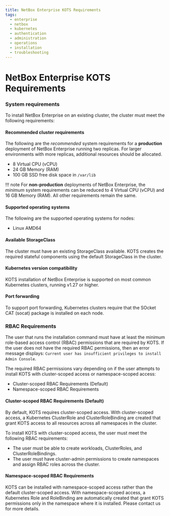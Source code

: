 ```yaml
---
title: NetBox Enterprise KOTS Requirements
tags:
  - enterprise
  - netbox
  - kubernetes
  - authentication
  - administration
  - operations
  - installation
  - troubleshooting
---
```


# NetBox Enterprise KOTS Requirements

### System requirements

To install NetBox Enterprise on an existing cluster, the cluster must meet the following requirements:

#### Recommended cluster requirements

The following are the _recommended_ system requirements for a **production** deployment of NetBox Enterprise running two replicas. For larger environments with more replicas, additional resources should be allocated.

- 8 Virtual CPU (vCPU)
- 24 GB Memory (RAM)
- 100 GB SSD free disk space in `/var/lib`

!!! note 
    For **non-production** deployments of NetBox Enterprise, the _minimum_ system requirements can be reduced to 4 Virtual CPU (vCPU) and 16 GB Memory (RAM). All other requirements remain the same.


#### Supported operating systems

The following are the supported operating systems for nodes:

- Linux AMD64

#### Available StorageClass

The cluster must have an existing StorageClass available. KOTS creates the required stateful components using the default StorageClass in the cluster.

#### Kubernetes version compatibility

KOTS installation of NetBox Enterprise is supported on most common Kubernetes clusters, running v1.27 or higher.

#### Port forwarding

To support port forwarding, Kubernetes clusters require that the SOcket CAT (socat) package is installed on each node.

### RBAC Requirements

The user that runs the installation command must have at least the minimum role-based access control (RBAC) permissions that are required by KOTS. If the user does not have the required RBAC permissions, then an error message displays: `Current user has insufficient privileges to install Admin Console`.

The required RBAC permissions vary depending on if the user attempts to install KOTS with cluster-scoped access or namespace-scoped access:

- Cluster-scoped RBAC Requirements (Default)
- Namespace-scoped RBAC Requirements

#### Cluster-scoped RBAC Requirements (Default)

By default, KOTS requires cluster-scoped access. With cluster-scoped access, a Kubernetes ClusterRole and ClusterRoleBinding are created that grant KOTS access to all resources across all namespaces in the cluster.

To install KOTS with cluster-scoped access, the user must meet the following RBAC requirements:

- The user must be able to create workloads, ClusterRoles, and ClusterRoleBindings.
- The user must have cluster-admin permissions to create namespaces and assign RBAC roles across the cluster.

#### Namespace-scoped RBAC Requirements

KOTS can be installed with namespace-scoped access rather than the default cluster-scoped access. With namespace-scoped access, a Kubernetes Role and RoleBinding are automatically created that grant KOTS permissions only in the namespace where it is installed. Please contact us for more details.
